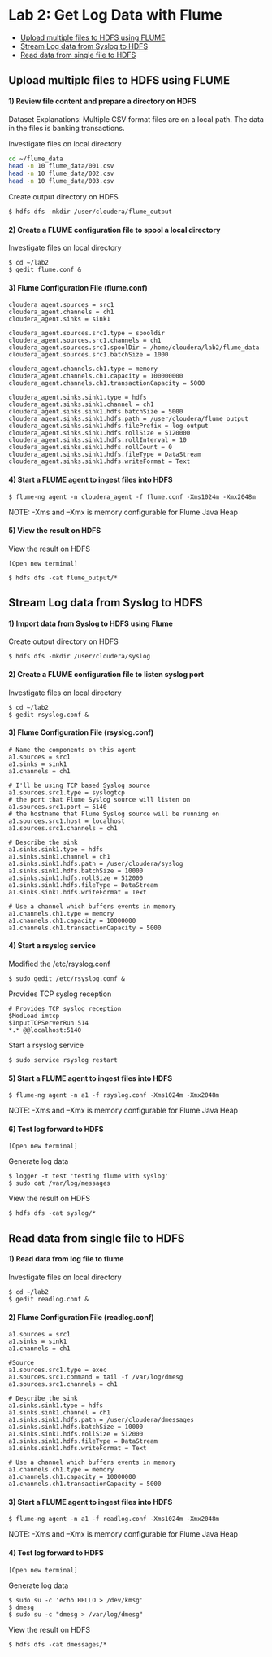 # Lab 2: Get Log Data with Flume

- [Upload multiple files to HDFS using FLUME](#upload-multiple-files-to-hdfs-using-flume)
- [Stream Log data from Syslog to HDFS](#stream-log-data-from-syslog-to-hdfs)
- [Read data from single file to HDFS](#read-data-from-single-file-to-hdfs)

## Upload multiple files to HDFS using FLUME

#### 1) Review file content and prepare a directory on HDFS
Dataset Explanations: Multiple CSV format files are on a local path. The data in the files is banking transactions.  

Investigate files on local directory
```sh
cd ~/flume_data
head -n 10 flume_data/001.csv
head -n 10 flume_data/002.csv
head -n 10 flume_data/003.csv
```
Create output directory on HDFS
```
$ hdfs dfs -mkdir /user/cloudera/flume_output
```
#### 2) Create a FLUME configuration file to spool a local directory
Investigate files on local directory
```
$ cd ~/lab2
$ gedit flume.conf &
```
#### 3) Flume Configuration File (flume.conf)
```
cloudera_agent.sources = src1
cloudera_agent.channels = ch1
cloudera_agent.sinks = sink1

cloudera_agent.sources.src1.type = spooldir
cloudera_agent.sources.src1.channels = ch1
cloudera_agent.sources.src1.spoolDir = /home/cloudera/lab2/flume_data
cloudera_agent.sources.src1.batchSize = 1000

cloudera_agent.channels.ch1.type = memory
cloudera_agent.channels.ch1.capacity = 100000000
cloudera_agent.channels.ch1.transactionCapacity = 5000

cloudera_agent.sinks.sink1.type = hdfs
cloudera_agent.sinks.sink1.channel = ch1
cloudera_agent.sinks.sink1.hdfs.batchSize = 5000
cloudera_agent.sinks.sink1.hdfs.path = /user/cloudera/flume_output
cloudera_agent.sinks.sink1.hdfs.filePrefix = log-output
cloudera_agent.sinks.sink1.hdfs.rollSize = 5120000
cloudera_agent.sinks.sink1.hdfs.rollInterval = 10
cloudera_agent.sinks.sink1.hdfs.rollCount = 0
cloudera_agent.sinks.sink1.hdfs.fileType = DataStream
cloudera_agent.sinks.sink1.hdfs.writeFormat = Text
```
#### 4)	Start a FLUME agent to ingest files into HDFS
```
$ flume-ng agent -n cloudera_agent -f flume.conf -Xms1024m -Xmx2048m
```
NOTE: -Xms and –Xmx is memory configurable for Flume Java Heap
#### 5) View the result on HDFS
View the result on HDFS  
```
[Open new terminal]

$ hdfs dfs -cat flume_output/*
```

## Stream Log data from Syslog to HDFS

#### 1)	Import data from Syslog to HDFS using Flume
Create output directory on HDFS
```
$ hdfs dfs -mkdir /user/cloudera/syslog
```

#### 2)	Create a FLUME configuration file to listen syslog port
Investigate files on local directory
```
$ cd ~/lab2
$ gedit rsyslog.conf &
```

#### 3)	Flume Configuration File (rsyslog.conf)
```
# Name the components on this agent
a1.sources = src1
a1.sinks = sink1
a1.channels = ch1

# I'll be using TCP based Syslog source
a1.sources.src1.type = syslogtcp
# the port that Flume Syslog source will listen on
a1.sources.src1.port = 5140
# the hostname that Flume Syslog source will be running on
a1.sources.src1.host = localhost
a1.sources.src1.channels = ch1

# Describe the sink
a1.sinks.sink1.type = hdfs
a1.sinks.sink1.channel = ch1
a1.sinks.sink1.hdfs.path = /user/cloudera/syslog
a1.sinks.sink1.hdfs.batchSize = 10000
a1.sinks.sink1.hdfs.rollSize = 512000
a1.sinks.sink1.hdfs.fileType = DataStream
a1.sinks.sink1.hdfs.writeFormat = Text

# Use a channel which buffers events in memory
a1.channels.ch1.type = memory
a1.channels.ch1.capacity = 10000000
a1.channels.ch1.transactionCapacity = 5000
```

#### 4)	Start a rsyslog service
Modified the /etc/rsyslog.conf
```
$ sudo gedit /etc/rsyslog.conf &
```
Provides TCP syslog reception
```
# Provides TCP syslog reception
$ModLoad imtcp
$InputTCPServerRun 514
*.*	@@localhost:5140
```
Start a rsyslog service
```
$ sudo service rsyslog restart
```

#### 5)	Start a FLUME agent to ingest files into HDFS
```
$ flume-ng agent -n a1 -f rsyslog.conf -Xms1024m -Xmx2048m
```
NOTE: -Xms and –Xmx is memory configurable for Flume Java Heap

#### 6)	Test log forward to HDFS
```
[Open new terminal]
```
Generate log data
```
$ logger -t test 'testing flume with syslog'
$ sudo cat /var/log/messages
```
View the result on HDFS 
```
$ hdfs dfs -cat syslog/*
```

## Read data from single file to HDFS

#### 1)	Read data from log file to flume
Investigate files on local directory
```
$ cd ~/lab2
$ gedit readlog.conf &
```

#### 2)	Flume Configuration File (readlog.conf)
```
a1.sources = src1
a1.sinks = sink1
a1.channels = ch1

#Source
a1.sources.src1.type = exec
a1.sources.src1.command = tail -f /var/log/dmesg
a1.sources.src1.channels = ch1

# Describe the sink
a1.sinks.sink1.type = hdfs
a1.sinks.sink1.channel = ch1
a1.sinks.sink1.hdfs.path = /user/cloudera/dmessages
a1.sinks.sink1.hdfs.batchSize = 10000
a1.sinks.sink1.hdfs.rollSize = 512000
a1.sinks.sink1.hdfs.fileType = DataStream
a1.sinks.sink1.hdfs.writeFormat = Text

# Use a channel which buffers events in memory
a1.channels.ch1.type = memory
a1.channels.ch1.capacity = 10000000
a1.channels.ch1.transactionCapacity = 5000
```

#### 3)	Start a FLUME agent to ingest files into HDFS
```
$ flume-ng agent -n a1 -f readlog.conf -Xms1024m -Xmx2048m
```
NOTE: -Xms and –Xmx is memory configurable for Flume Java Heap

#### 4)	Test log forward to HDFS
```
[Open new terminal]
```
Generate log data
```
$ sudo su -c 'echo HELLO > /dev/kmsg'
$ dmesg
$ sudo su -c "dmesg > /var/log/dmesg"
```
View the result on HDFS 
```
$ hdfs dfs -cat dmessages/*
```
